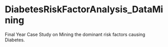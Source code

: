 # DiabetesRiskFactorAnalysis_DataMining
Final Year Case Study on Mining the dominant risk factors causing Diabetes.
